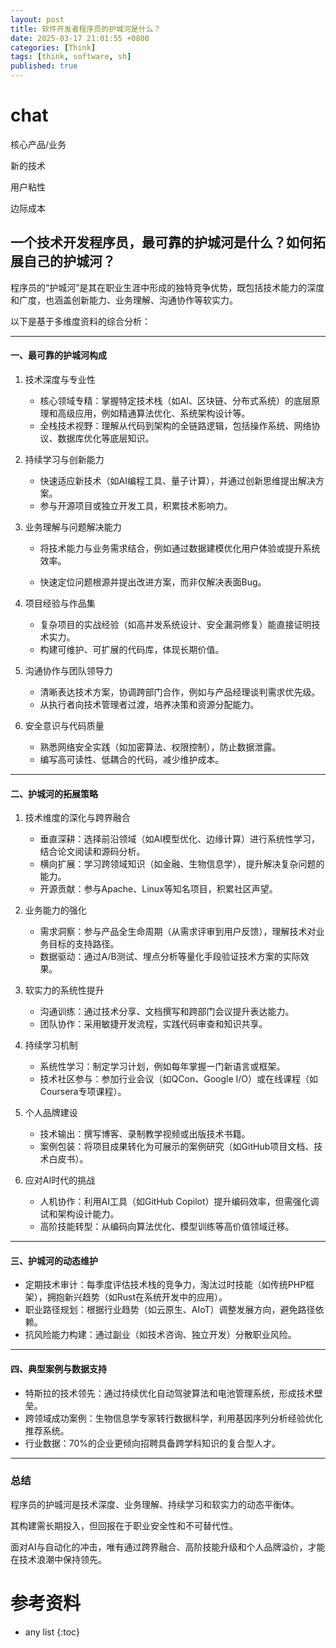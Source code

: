 ```yaml
---
layout: post
title: 软件开发者程序员的护城河是什么？
date: 2025-03-17 21:01:55 +0800
categories: [Think]
tags: [think, software, sh]
published: true
---
```






# chat

核心产品/业务

新的技术

用户粘性

边际成本

## 一个技术开发程序员，最可靠的护城河是什么？如何拓展自己的护城河？

程序员的“护城河”是其在职业生涯中形成的独特竞争优势，既包括技术能力的深度和广度，也涵盖创新能力、业务理解、沟通协作等软实力。

以下是基于多维度资料的综合分析：

---

#### 一、最可靠的护城河构成
1. 技术深度与专业性  
   - 核心领域专精：掌握特定技术栈（如AI、区块链、分布式系统）的底层原理和高级应用，例如精通算法优化、系统架构设计等。  
   - 全栈技术视野：理解从代码到架构的全链路逻辑，包括操作系统、网络协议、数据库优化等底层知识。  

2. 持续学习与创新能力  
   - 快速适应新技术（如AI编程工具、量子计算），并通过创新思维提出解决方案。  
   - 参与开源项目或独立开发工具，积累技术影响力。  

3. 业务理解与问题解决能力  
   - 将技术能力与业务需求结合，例如通过数据建模优化用户体验或提升系统效率。  

   - 快速定位问题根源并提出改进方案，而非仅解决表面Bug。  

4. 项目经验与作品集  
   - 复杂项目的实战经验（如高并发系统设计、安全漏洞修复）能直接证明技术实力。  
   - 构建可维护、可扩展的代码库，体现长期价值。  

5. 沟通协作与团队领导力  
   - 清晰表达技术方案，协调跨部门合作，例如与产品经理谈判需求优先级。  
   - 从执行者向技术管理者过渡，培养决策和资源分配能力。  

6. 安全意识与代码质量  
   - 熟悉网络安全实践（如加密算法、权限控制），防止数据泄露。  
   - 编写高可读性、低耦合的代码，减少维护成本。  

---

#### 二、护城河的拓展策略
1. 技术维度的深化与跨界融合  
   - 垂直深耕：选择前沿领域（如AI模型优化、边缘计算）进行系统性学习，结合论文阅读和源码分析。  
   - 横向扩展：学习跨领域知识（如金融、生物信息学），提升解决复杂问题的能力。  
   - 开源贡献：参与Apache、Linux等知名项目，积累社区声望。  

2. 业务能力的强化  
   - 需求洞察：参与产品全生命周期（从需求评审到用户反馈），理解技术对业务目标的支持路径。  
   - 数据驱动：通过A/B测试、埋点分析等量化手段验证技术方案的实际效果。  

3. 软实力的系统性提升  
   - 沟通训练：通过技术分享、文档撰写和跨部门会议提升表达能力。  
   - 团队协作：采用敏捷开发流程，实践代码审查和知识共享。  

4. 持续学习机制  
   - 系统性学习：制定学习计划，例如每年掌握一门新语言或框架。  
   - 技术社区参与：参加行业会议（如QCon、Google I/O）或在线课程（如Coursera专项课程）。  

5. 个人品牌建设  
   - 技术输出：撰写博客、录制教学视频或出版技术书籍。  
   - 案例包装：将项目成果转化为可展示的案例研究（如GitHub项目文档、技术白皮书）。  

6. 应对AI时代的挑战  
   - 人机协作：利用AI工具（如GitHub Copilot）提升编码效率，但需强化调试和架构设计能力。  
   - 高阶技能转型：从编码向算法优化、模型训练等高价值领域迁移。  

---

#### 三、护城河的动态维护
- 定期技术审计：每季度评估技术栈的竞争力，淘汰过时技能（如传统PHP框架），拥抱新兴趋势（如Rust在系统开发中的应用）。  
- 职业路径规划：根据行业趋势（如云原生、AIoT）调整发展方向，避免路径依赖。  
- 抗风险能力构建：通过副业（如技术咨询、独立开发）分散职业风险。  

---

#### 四、典型案例与数据支持
- 特斯拉的技术领先：通过持续优化自动驾驶算法和电池管理系统，形成技术壁垒。  
- 跨领域成功案例：生物信息学专家转行数据科学，利用基因序列分析经验优化推荐系统。  
- 行业数据：70%的企业更倾向招聘具备跨学科知识的复合型人才。  

---

### 总结

程序员的护城河是技术深度、业务理解、持续学习和软实力的动态平衡体。

其构建需长期投入，但回报在于职业安全性和不可替代性。

面对AI与自动化的冲击，唯有通过跨界融合、高阶技能升级和个人品牌溢价，才能在技术浪潮中保持领先。


# 参考资料


* any list
{:toc}